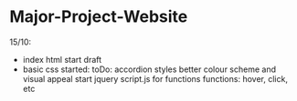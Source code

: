 # Major-Project-Website

15/10:
- index html start draft
- basic css started:
toDo:
accordion styles
better colour scheme and visual appeal
start jquery script.js for functions
functions: hover, click, etc



